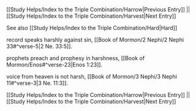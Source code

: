 [[Study Helps/Index to the Triple Combination/Harrow|Previous Entry]]  ||  [[Study Helps/Index to the Triple Combination/Harvest|Next Entry]]

 See also [[Study Helps/Index to the Triple Combination/Hard|Hard]]

 record speaks harshly against sin, [[Book of Mormon/2 Nephi/2 Nephi 33#^verse-5|2 Ne. 33:5]].

 prophets preach and prophesy in harshness, [[Book of Mormon/Enos#^verse-23|Enos 1:23]].

 voice from heaven is not harsh, [[Book of Mormon/3 Nephi/3 Nephi 11#^verse-3|3 Ne. 11:3]].

[[Study Helps/Index to the Triple Combination/Harrow|Previous Entry]]  ||  [[Study Helps/Index to the Triple Combination/Harvest|Next Entry]]